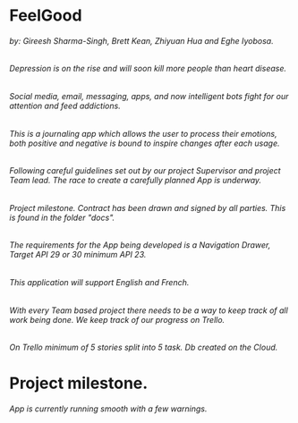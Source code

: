 # FeelGood
###### by: Gireesh Sharma-Singh, Brett Kean, Zhiyuan Hua and Eghe Iyobosa.
###### Depression is on the rise and will soon kill more people than heart disease.
###### Social media, email, messaging, apps, and now intelligent bots fight for our attention and feed addictions.
###### This is a journaling app which allows the user to process their emotions, both positive and negative is bound to inspire changes after each usage.
###### Following careful guidelines set out by our project Supervisor and project Team lead. The race to create a carefully planned App is underway.
###### Project milestone. Contract has been drawn and signed by all parties. This is found in the folder "docs".
###### The requirements for the App being developed is a Navigation Drawer, Target API 29 or 30 minimum API 23.
###### This application will support English and French.
###### With every Team based project there needs to be a way to keep track of all work being done. We keep track of our progress on Trello.
###### On Trello minimum of 5 stories split into 5 task. Db created on the Cloud.
# Project milestone. 
###### App is currently running smooth with a few warnings.